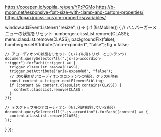 https://codepen.io/yopida_re/pen/YPzPGMo
https://b-moon.net/responsive-font-size-with-clamp-and-custom-properties/
https://lopan.jp/css-custom-properties/variables/

window.addEventListener("resize", () => {
  if (!isMobile()) {
    // ハンバーガーメニューの状態をリセット
    humberger.classList.remove(CLASS);
    menu.classList.remove(CLASS);
    backgroundFix(false);
    humberger.setAttribute("aria-expanded", "false");
    flg = false;
    
    // アコーディオンの状態をリセット（モバイル用トリガーとコンテンツ）
    document.querySelectorAll(".js-sp-accordion-trigger").forEach((trigger) => {
      trigger.classList.remove(CLASS);
      trigger.setAttribute("aria-expanded", "false");
      // 次の要素がアコーディオンのコンテンツの場合、クラスを除去
      const content = trigger.nextElementSibling;
      if (content && content.classList.contains(CLASS)) {
        content.classList.remove(CLASS);
      }
    });
    
    // デスクトップ用のアコーディオン（もし別途管理している場合）
    document.querySelectorAll(".js-accordion").forEach((content) => {
      content.classList.remove(CLASS);
    });
  }
});
